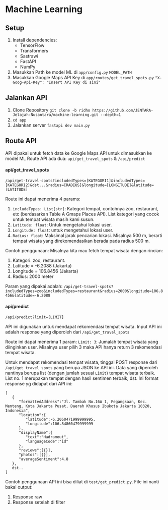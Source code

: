 # Machine Learning
## Setup
1. Install dependencies:
    - TensorFlow
    - Transformers
    - Sastrawi
    - FastAPI
    - NumPy
2. Masukkan Path ke model ML di ```app/config.py``` ```MODEL_PATH```
3. Masukkan Google Maps API Key di ```app/routes/get_travel_spots.py``` ```"X-Goog-Api-Key": "Insert API Key di sini"```

## Jalankan API
1. Clone Repository ```git clone -b ridho https://github.com/JENTARA-Jelajah-Nusantara/machine-learning.git --depth=1```
2. ```cd app```
3. Jalankan server ```fastapi dev main.py```

## Route API
API dipakai untuk fetch data ke Google Maps API untuk dimasukkan ke model ML
Route API ada dua: ```api/get_travel_spots``` & ```/api/predict```

#### api/get_travel_spots

```/api/get-travel-spots?includedTypes=[KATEGORI1]&includedTypes=[KATEGORI2]&dst...&radius=[RADIUS]&longitude=[LONGITUDE]&latitude=[LATITUDE]```

Route ini dapat menerima 4 params:
1. ```includeTypes: List[str]```: Kategori tempat, contohnya zoo, restaurant, etc (berdasarkan Table A Gmaps Places API). List kategori yang cocok untuk tempat wisata masih kami susun.
2. ```Latitude: float```: Untuk mengetahui lokasi user.
3. ```Longitude: float```: untuk mengetahui lokasi user.
4. ```Radius: float```: Maksimal jarak pencarian lokasi. Misalnya 500 m, berarti tempat wisata yang direkomendasikan berada pada radius 500 m.

Contoh penggunaan:
Misalnya kita mau fetch tempat wisata dengan rincian:
1. Kategori: zoo, restaurant.
2. Latitude = -6.2088 (Jakarta)
3. Longitude = 106.8456 (Jakarta)
4. Radius: 2000 meter

Param yang dipakai adalah:
```/api/get-travel-spots?includedTypes=zoo&includedTypes=restaurant&radius=2000&longitude=106.8456&latitude=-6.2088```

#### api/predict

```/api/predict?limit=[LIMIT]```

API ini digunakan untuk mendapat rekomendasi tempat wisata. Input API ini adalah response yang diperoleh dari ```/api/get_travel_spots```

Route ini dapat menerima 1 param:
```Limit: 3```: Jumalah tempat wisata yang diinginkan user. Misalnya user pilih 3 maka API hanya return 3 rekomendasi tempat wisata.

Untuk mendapat rekomendasi tempat wisata, tinggal POST response dari ```/api/get_travel_spots``` yang berupa JSON ke API ini. Data yang diperoleh nantinya berupa list (dengan jumlah sesuai ```Limit```) tempat wisata terbaik. List no. 1 merupakan tempat dengan hasil sentimen terbaik, dst. Ini format response yg didapat dari API ini:
```
[
   {
      "formattedAddress":"Jl. Tambak No.16A 1, Pegangsaan, Kec. Menteng, Kota Jakarta Pusat, Daerah Khusus Ibukota Jakarta 10320, Indonesia",
      "location":{
         "latitude":-6.2060471999999995,
         "longitude":106.84860479999999
      },
      "displayName":{
         "text":"Hadramout",
         "languageCode":"id"
      },
      "reviews":[{}],
      "photos":[{}],
      "averageSentiment":4.8
   },
   dst..
]
```

Contoh penggunaan API ini bisa diliat di ```test/get_predict.py```. File ini nanti bakal output:
1. Response raw
2. Response setelah di filter